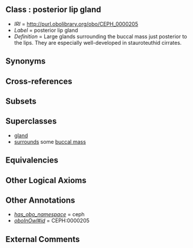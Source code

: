 
## Class : posterior lip gland

 * *IRI* = http://purl.obolibrary.org/obo/CEPH_0000205
 * *Label* = posterior lip gland
 * *Definition* = Large glands surrounding the buccal mass just posterior to the lips. They are especially well-developed in stauroteuthid cirrates.

## Synonyms


## Cross-references


## Subsets


## Superclasses

 * [gland](../../UBERON/30/UBERON_0002530.md)
 * [surrounds](../../ds/ceph#surrounds.md) some [buccal mass](../../CEPH/39/CEPH_0000039.md)

## Equivalencies


## Other Logical Axioms


## Other Annotations

 * *[has_obo_namespace](../../ce/oboInOwl#hasOBONamespace.md)* = ceph
 * *[oboInOwl#id](../../id/oboInOwl#id.md)* = CEPH:0000205

## External Comments

